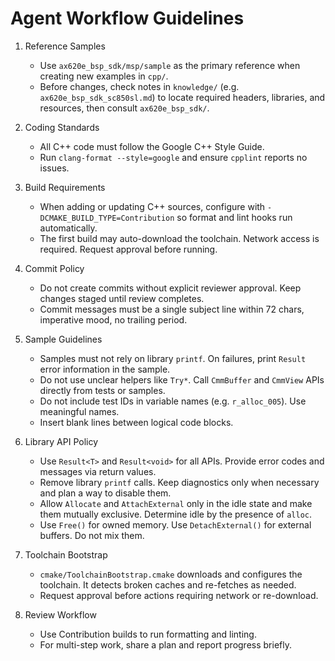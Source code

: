 # Agent Workflow Guidelines

1. Reference Samples
   - Use `ax620e_bsp_sdk/msp/sample` as the primary reference when
     creating new examples in `cpp/`.
   - Before changes, check notes in `knowledge/` (e.g.
     `ax620e_bsp_sdk_sc850sl.md`) to locate required headers,
     libraries, and resources, then consult `ax620e_bsp_sdk/`.

2. Coding Standards
   - All C++ code must follow the Google C++ Style Guide.
   - Run `clang-format --style=google` and ensure `cpplint` reports
     no issues.

3. Build Requirements
   - When adding or updating C++ sources, configure with
     `-DCMAKE_BUILD_TYPE=Contribution` so format and lint hooks run
     automatically.
   - The first build may auto-download the toolchain. Network access
     is required. Request approval before running.

4. Commit Policy
   - Do not create commits without explicit reviewer approval. Keep
     changes staged until review completes.
   - Commit messages must be a single subject line within 72 chars,
     imperative mood, no trailing period.

5. Sample Guidelines
   - Samples must not rely on library `printf`. On failures, print
     `Result` error information in the sample.
   - Do not use unclear helpers like `Try*`. Call `CmmBuffer` and
     `CmmView` APIs directly from tests or samples.
   - Do not include test IDs in variable names (e.g. `r_alloc_005`).
     Use meaningful names.
   - Insert blank lines between logical code blocks.

6. Library API Policy
   - Use `Result<T>` and `Result<void>` for all APIs. Provide error
     codes and messages via return values.
   - Remove library `printf` calls. Keep diagnostics only when
     necessary and plan a way to disable them.
   - Allow `Allocate` and `AttachExternal` only in the idle state and
     make them mutually exclusive. Determine idle by the presence of
     `alloc`.
   - Use `Free()` for owned memory. Use `DetachExternal()` for
     external buffers. Do not mix them.

7. Toolchain Bootstrap
   - `cmake/ToolchainBootstrap.cmake` downloads and configures the
     toolchain. It detects broken caches and re-fetches as needed.
   - Request approval before actions requiring network or re-download.

8. Review Workflow
   - Use Contribution builds to run formatting and linting.
   - For multi-step work, share a plan and report progress briefly.
